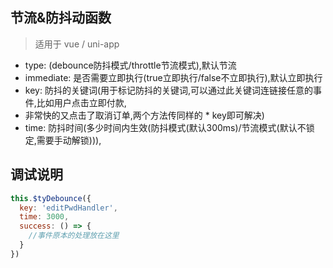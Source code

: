 <!--
 * @Author: Liang Liang
 * @Date: 2020-04-22 15:43:15
 * @Description: 
 -->
## 节流&防抖动函数
> 适用于 vue / uni-app

 * type: (debounce防抖模式/throttle节流模式),默认节流
 * immediate: 是否需要立即执行(true立即执行/false不立即执行),默认立即执行
 * key: 防抖的关键词(用于标记防抖的关键词,可以通过此关键词连链接任意的事件,比如用户点击立即付款,
 * 非常快的又点击了取消订单,两个方法传同样的 * key即可解决)
 * time: 防抖时间(多少时间内生效(防抖模式(默认300ms)/节流模式(默认不锁定,需要手动解锁))),

## 调试说明
```javascript
this.$tyDebounce({
  key: 'editPwdHandler',
  time: 3000,
  success: () => {
    //事件原本的处理放在这里
  }
})
```